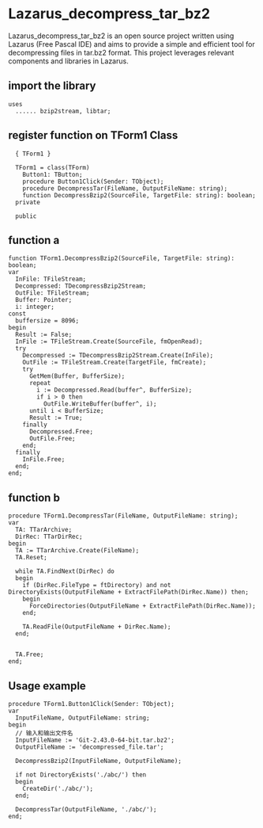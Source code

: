 # Lazarus_decompress_tar_bz2
Lazarus_decompress_tar_bz2 is an open source project written using Lazarus (Free Pascal IDE) and aims to provide a simple and efficient tool for decompressing files in tar.bz2 format. This project leverages relevant components and libraries in Lazarus.

## import the library
```
uses
  ...... bzip2stream, libtar;
```

## register function on TForm1 Class
```
  { TForm1 }

  TForm1 = class(TForm)
    Button1: TButton;
    procedure Button1Click(Sender: TObject);
    procedure DecompressTar(FileName, OutputFileName: string);
    function DecompressBzip2(SourceFile, TargetFile: string): boolean;
  private

  public  
```

## function a
```
function TForm1.DecompressBzip2(SourceFile, TargetFile: string): boolean;
var
  InFile: TFileStream;
  Decompressed: TDecompressBzip2Stream;
  OutFile: TFileStream;
  Buffer: Pointer;
  i: integer;
const
  buffersize = 8096;
begin
  Result := False;
  InFile := TFileStream.Create(SourceFile, fmOpenRead);
  try
    Decompressed := TDecompressBzip2Stream.Create(InFile);
    OutFile := TFileStream.Create(TargetFile, fmCreate);
    try
      GetMem(Buffer, BufferSize);
      repeat
        i := Decompressed.Read(buffer^, BufferSize);
        if i > 0 then
          OutFile.WriteBuffer(buffer^, i);
      until i < BufferSize;
      Result := True;
    finally
      Decompressed.Free;
      OutFile.Free;
    end;
  finally
    InFile.Free;
  end;
end; 
```


## function b
```
procedure TForm1.DecompressTar(FileName, OutputFileName: string);
var
  TA: TTarArchive;
  DirRec: TTarDirRec;
begin
  TA := TTarArchive.Create(FileName);
  TA.Reset;

  while TA.FindNext(DirRec) do
  begin
    if (DirRec.FileType = ftDirectory) and not DirectoryExists(OutputFileName + ExtractFilePath(DirRec.Name)) then;
    begin
      ForceDirectories(OutputFileName + ExtractFilePath(DirRec.Name));
    end;

    TA.ReadFile(OutputFileName + DirRec.Name);
  end;


  TA.Free;
end;       
```


## Usage example
```
procedure TForm1.Button1Click(Sender: TObject);
var
  InputFileName, OutputFileName: string;
begin
  // 输入和输出文件名
  InputFileName := 'Git-2.43.0-64-bit.tar.bz2';
  OutputFileName := 'decompressed_file.tar';

  DecompressBzip2(InputFileName, OutputFileName);

  if not DirectoryExists('./abc/') then
  begin
    CreateDir('./abc/');
  end;

  DecompressTar(OutputFileName, './abc/');
end;   
```

